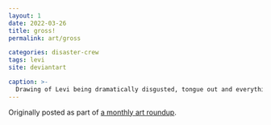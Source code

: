 ```yaml
---
layout: 1
date: 2022-03-26
title: gross!
permalink: art/gross

categories: disaster-crew
tags: levi
site: deviantart

caption: >-
  Drawing of Levi being dramatically disgusted, tongue out and everything. Against the background curves reads the word "<b style="text-transform:uppercase;font-weight:normal;">gross!</b>"
---
```

Originally posted as part of [a monthly art roundup](https://www.deviantart.com/a-flyleaf/art/roundup-03-2022-slap-of-dash-912151918).